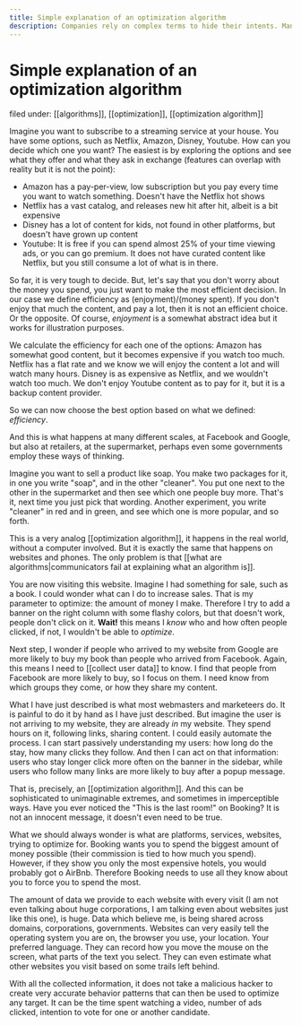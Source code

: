 ```yaml
---
title: Simple explanation of an optimization algorithm
description: Companies rely on complex terms to hide their intents. Many of our daily decisions are based on algorithms, so let's debunk some myths
---
```

# Simple explanation of an optimization algorithm
filed under: [[algorithms]], [[optimization]], [[optimization algorithm]]

Imagine you want to subscribe to a streaming service at your house. You have some options, such as Netflix, Amazon, Disney, Youtube. How can you decide which one you want? The easiest is by exploring the options and see what they offer and what they ask in exchange (features can overlap with reality but it is not the point): 

- Amazon has a pay-per-view, low subscription but you pay every time you want to watch something. Doesn't have the Netflix hot shows
- Netflix has a vast catalog, and releases new hit after hit, albeit is a bit expensive
- Disney has a lot of content for kids, not found in other platforms, but doesn't have grown up content
- Youtube: It is free if you can spend almost 25% of your time viewing ads, or you can go premium. It does not have curated content like Netflix, but you still consume a lot of what is in there. 

So far, it is very tough to decide. But, let's say that you don't worry about the money you spend, you just want to make the most efficient decision. In our case we define efficiency as (enjoyment)/(money spent). If you don't enjoy that much the content, and pay a lot, then it is not an efficient choice. Or the opposite. Of course, *enjoyment* is a somewhat abstract idea but it works for illustration purposes. 

We calculate the efficiency for each one of the options: Amazon has somewhat good content, but it becomes expensive if you watch too much. Netflix has a flat rate and we know we will enjoy the content a lot and will watch many hours. Disney is as expensive as Netflix, and we wouldn't watch too much. We don't enjoy Youtube content as to pay for it, but it is a backup content provider. 

So we can now choose the best option based on what we defined: *efficiency*. 

And this is what happens at many different scales, at Facebook and Google, but also at retailers, at the supermarket, perhaps even some governments employ these ways of thinking. 

Imagine you want to sell a product like soap. You make two packages for it, in one you write "soap", and in the other "cleaner". You put one next to the other in the supermarket and then see which one people buy more. That's it, next time you just pick that wording. Another experiment, you write "cleaner" in red and in green, and see which one is more popular, and so forth. 

This is a very analog [[optimization algorithm]], it happens in the real world, without a computer involved. But it is exactly the same that happens on websites and phones. The only problem is that [[what are algorithms|communicators fail at explaining what an algorithm is]]. 

You are now visiting this website. Imagine I had something for sale, such as a book. I could wonder what can I do to increase sales. That is my parameter to optimize: the amount of money I make. Therefore I try to add a banner on the right column with some flashy colors, but that doesn't work, people don't click on it. **Wait!** this means I *know* who and how often people clicked, if not, I wouldn't be able to *optimize*. 

Next step, I wonder if people who arrived to my website from Google are more likely to buy my book than people who arrived from Facebook. Again, this means I need to [[collect user data]] to know. I find that people from Facebook are more likely to buy, so I focus on them. I need know from which groups they come, or how they share my content. 

What I have just described is what most webmasters and marketeers do. It is painful to do it by hand as I have just described. But imagine the user is not arriving to my website, they are already *in* my website. They spend hours on it, following links, sharing content. I could easily automate the process. I can start passively understanding my users: how long do the stay, how many clicks they follow. And then I can act on that information: users who stay longer click more often on the banner in the sidebar, while users who follow  many links are more likely to buy after a popup message. 

That is, precisely, an [[optimization algorithm]]. And this can be sophisticated to unimaginable extremes, and sometimes in imperceptible ways. Have you ever noticed the "This is the last room!" on Booking? It is not an innocent message, it doesn't even need to be true. 

What we should always wonder is what are platforms, services, websites, trying to optimize for. Booking wants you to spend the biggest amount of money possible (their commission is tied to how much you spend). However, if they show you only the most expensive hotels, you would probably got o AirBnb. Therefore Booking needs to use all they know about you to force you to spend the most. 

The amount of data we provide to each website with every visit (I am not even talking about huge corporations, I am talking even about websites just like this one), is huge. Data which believe me, is being shared across domains, corporations, governments. Websites can very easily tell the operating system you are on, the browser you use, your location. Your preferred language. They can record how you move the mouse on the screen, what parts of the text you select. They can even estimate what other websites you visit based on some trails left behind. 

With all the collected information, it does not take a malicious hacker to create very accurate behavior patterns that can then be used to optimize any target. It can be the time spent watching a video, number of ads clicked, intention to vote for one or another candidate. 